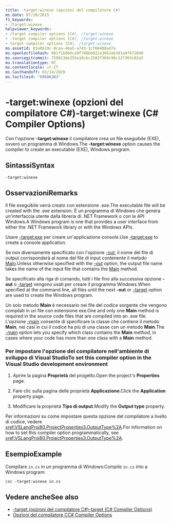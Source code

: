 ```yaml
---
title: -target:winexe (opzioni del compilatore C#)
ms.date: 07/20/2015
f1_keywords:
- /target:winexe
helpviewer_keywords:
- /target compiler options [C#], /target:winexe
- -target compiler options [C#], /target:winexe
- target compiler options [C#], /target:winexe
ms.assetid: b5a0619c-8caa-46a5-a743-1cf68408ad7a
ms.openlocfilehash: 981f1b0b6ca9f708bb022a3662ab181a4f472040
ms.sourcegitcommit: 7588136e355e10cbc2582f389c90c127363c02a5
ms.translationtype: MT
ms.contentlocale: it-IT
ms.lasthandoff: 03/14/2020
ms.locfileid: "69606383"
---
```

# <a name="-targetwinexe-c-compiler-options"></a><span data-ttu-id="01a06-102">-target:winexe (opzioni del compilatore C#)</span><span class="sxs-lookup"><span data-stu-id="01a06-102">-target:winexe (C# Compiler Options)</span></span>
<span data-ttu-id="01a06-103">Con l'opzione **-target:winexe** il compilatore crea un file eseguibile (EXE), ovvero un programma di Windows.</span><span class="sxs-lookup"><span data-stu-id="01a06-103">The **-target:winexe** option causes the compiler to create an executable (EXE), Windows program.</span></span>  
  
## <a name="syntax"></a><span data-ttu-id="01a06-104">Sintassi</span><span class="sxs-lookup"><span data-stu-id="01a06-104">Syntax</span></span>  
  
```console  
-target:winexe  
```  
  
## <a name="remarks"></a><span data-ttu-id="01a06-105">Osservazioni</span><span class="sxs-lookup"><span data-stu-id="01a06-105">Remarks</span></span>  
 <span data-ttu-id="01a06-106">Il file eseguibile verrà creato con estensione .exe.</span><span class="sxs-lookup"><span data-stu-id="01a06-106">The executable file will be created with the .exe extension.</span></span> <span data-ttu-id="01a06-107">È un programma di Windows che genera un'interfaccia utente dalla libreria di .NET Framework o con le API Windows.</span><span class="sxs-lookup"><span data-stu-id="01a06-107">A Windows program is one that provides a user interface from either the .NET Framework library or with the Windows APIs.</span></span>  
  
 <span data-ttu-id="01a06-108">Usare [-target:exe](./target-exe-compiler-option.md) per creare un'applicazione console.</span><span class="sxs-lookup"><span data-stu-id="01a06-108">Use [-target:exe](./target-exe-compiler-option.md) to create a console application.</span></span>  
  
 <span data-ttu-id="01a06-109">Se non diversamente specificato con l'opzione [-out](./out-compiler-option.md), il nome del file di output corrisponderà al nome del file di input contenente il metodo [Main](../../programming-guide/main-and-command-args/index.md).</span><span class="sxs-lookup"><span data-stu-id="01a06-109">Unless otherwise specified with the [-out](./out-compiler-option.md) option, the output file name takes the name of the input file that contains the [Main](../../programming-guide/main-and-command-args/index.md) method.</span></span>  
  
 <span data-ttu-id="01a06-110">Se specificato alla riga di comando, tutti i file fino alla successiva opzione **-out** o [-target](./target-compiler-option.md) vengono usati per creare il programma Windows.</span><span class="sxs-lookup"><span data-stu-id="01a06-110">When specified at the command line, all files until the next **-out** or [-target](./target-compiler-option.md) option are used to create the Windows program.</span></span>  
  
 <span data-ttu-id="01a06-111">Un solo metodo **Main** è necessario nei file del codice sorgente che vengono compilati in un file con estensione exe.</span><span class="sxs-lookup"><span data-stu-id="01a06-111">One and only one **Main** method is required in the source code files that are compiled into an .exe file.</span></span> <span data-ttu-id="01a06-112">L'opzione [-main](./main-compiler-option.md) consente di specificare la classe che contiene il metodo **Main**, nei casi in cui il codice ha più di una classe con un metodo **Main**.</span><span class="sxs-lookup"><span data-stu-id="01a06-112">The [-main](./main-compiler-option.md) option lets you specify which class contains the **Main** method, in cases where your code has more than one class with a **Main** method.</span></span>  
  
### <a name="to-set-this-compiler-option-in-the-visual-studio-development-environment"></a><span data-ttu-id="01a06-113">Per impostare l'opzione del compilatore nell'ambiente di sviluppo di Visual Studio</span><span class="sxs-lookup"><span data-stu-id="01a06-113">To set this compiler option in the Visual Studio development environment</span></span>  
  
1. <span data-ttu-id="01a06-114">Aprire la pagina **Proprietà** del progetto.</span><span class="sxs-lookup"><span data-stu-id="01a06-114">Open the project's **Properties** page.</span></span>  
  
2. <span data-ttu-id="01a06-115">Fare clic sulla pagina delle proprietà **Applicazione**.</span><span class="sxs-lookup"><span data-stu-id="01a06-115">Click the **Application** property page.</span></span>  
  
3. <span data-ttu-id="01a06-116">Modificare la proprietà **Tipo di output**.</span><span class="sxs-lookup"><span data-stu-id="01a06-116">Modify the **Output type** property.</span></span>  
  
 <span data-ttu-id="01a06-117">Per informazioni su come impostare questa opzione del compilatore a livello di codice, vedere <xref:VSLangProj80.ProjectProperties3.OutputType%2A>.</span><span class="sxs-lookup"><span data-stu-id="01a06-117">For information on how to set this compiler option programmatically, see <xref:VSLangProj80.ProjectProperties3.OutputType%2A>.</span></span>  
  
## <a name="example"></a><span data-ttu-id="01a06-118">Esempio</span><span class="sxs-lookup"><span data-stu-id="01a06-118">Example</span></span>  
 <span data-ttu-id="01a06-119">Compilare `in.cs` in un programma di Windows:</span><span class="sxs-lookup"><span data-stu-id="01a06-119">Compile `in.cs` into a Windows program:</span></span>  
  
```console  
csc -target:winexe in.cs  
```  
  
## <a name="see-also"></a><span data-ttu-id="01a06-120">Vedere anche</span><span class="sxs-lookup"><span data-stu-id="01a06-120">See also</span></span>

- [<span data-ttu-id="01a06-121">-target (opzioni del compilatore C#)</span><span class="sxs-lookup"><span data-stu-id="01a06-121">-target (C# Compiler Options)</span></span>](./target-compiler-option.md)
- [<span data-ttu-id="01a06-122">Opzioni del compilatore C</span><span class="sxs-lookup"><span data-stu-id="01a06-122">C# Compiler Options</span></span>](./index.md)
